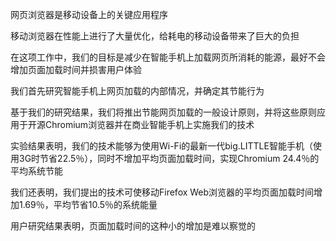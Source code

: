 网页浏览器是移动设备上的关键应用程序

移动浏览器在性能上进行了大量优化，给耗电的移动设备带来了巨大的负担

在这项工作中，我们的目标是减少在智能手机上加载网页所消耗的能源，最好不会增加页面加载时间并损害用户体验

我们首先研究智能手机上网页加载的内部情况，并确定其节能行为

基于我们的研究结果，我们将推出节能网页加载的一般设计原则，并将这些原则应用于开源Chromium浏览器并在商业智能手机上实施我们的技术

实验结果表明，我们的技术能够为使用Wi-Fi的最新一代big.LITTLE智能手机（使用3G时节省22.5％），同时不增加平均页面加载时间，实现Chromium 24.4％的平均系统节能

我们还表明，我们提出的技术可使移动Firefox Web浏览器的平均页面加载时间增加1.69％，平均节省10.5％的系统能量

用户研究结果表明，页面加载时间的这种小的增加是难以察觉的